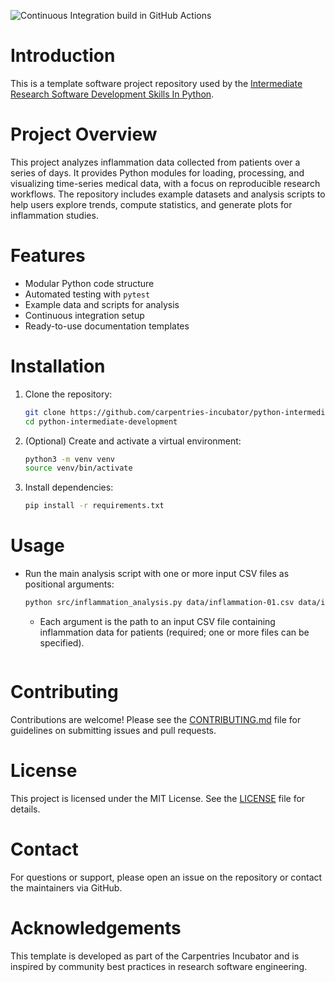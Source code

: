 ![Continuous Integration build in GitHub Actions](https://github.com/rnschmdlr/rene-py-inflammation-2025/actions/workflows/main.yml/badge.svg?branch=main)

# Introduction

This is a template software project repository used by the [Intermediate Research Software Development Skills In Python](https://github.com/carpentries-incubator/python-intermediate-development).


# Project Overview

This project analyzes inflammation data collected from patients over a series of days. It provides Python modules for loading, processing, and visualizing time-series medical data, with a focus on reproducible research workflows. The repository includes example datasets and analysis scripts to help users explore trends, compute statistics, and generate plots for inflammation studies.

# Features

- Modular Python code structure
- Automated testing with `pytest`
- Example data and scripts for analysis
- Continuous integration setup
- Ready-to-use documentation templates

# Installation

1. Clone the repository:
    ```bash
    git clone https://github.com/carpentries-incubator/python-intermediate-development.git
    cd python-intermediate-development
    ```
2. (Optional) Create and activate a virtual environment:
    ```bash
    python3 -m venv venv
    source venv/bin/activate
    ```
3. Install dependencies:
    ```bash
    pip install -r requirements.txt
    ```

# Usage

- Run the main analysis script with one or more input CSV files as positional arguments:
    ```bash
    python src/inflammation_analysis.py data/inflammation-01.csv data/inflammation-02.csv
    ```
    - Each argument is the path to an input CSV file containing inflammation data for patients (required; one or more files can be specified).
    ```

# Contributing

Contributions are welcome! Please see the [CONTRIBUTING.md](CONTRIBUTING.md) file for guidelines on submitting issues and pull requests.

# License

This project is licensed under the MIT License. See the [LICENSE](LICENSE) file for details.

# Contact

For questions or support, please open an issue on the repository or contact the maintainers via GitHub.

# Acknowledgements

This template is developed as part of the Carpentries Incubator and is inspired by community best practices in research software engineering.
